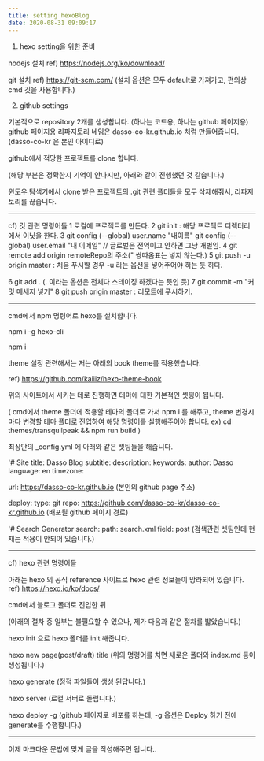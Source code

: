 ```yaml
---
title: setting hexoBlog
date: 2020-08-31 09:09:17
---
```

1. hexo setting을 위한 준비

nodejs 설치
ref) https://nodejs.org/ko/download/

git 설치
ref) https://git-scm.com/
(설치 옵션은 모두 default로 가져가고, 편의상 cmd 깃을 사용합니다.)

2. github settings

 기본적으로 repository 2개를 생성합니다.
(하나는 코드용, 하나는 github 페이지용)
github 페이지용 리파지토리 네임은 dasso-co-kr.github.io
처럼 만들어줍니다. (dasso-co-kr 은 본인 아이디로)

github에서 적당한 프로젝트를 clone 합니다.

(해당 부분은 정확한지 기억이 안나지만, 아래와 같이 진행했던 것 같습니다.)

윈도우 탐색기에서 clone 받은 프로젝트의 .git 관련 폴더들을 모두 삭제해줘서, 
리파지토리를 끊습니다.

---

cf) 깃 관련 명령어들
1 로컬에 프로젝트를 만든다.
2  git init : 해당 프로젝트 디렉터리에서 이닛을 한다.
3  git config (--global) user.name "내이름"
    git config (--global) user.email "내 이메일"
// 글로벌은 전역이고 안하면 그냥 개별임.
4  git remote add origin remoteRepo의 주소(" 쌍따옴표는 넣지 않는다.)
5  git push -u origin master : 처음 푸시할 경우 -u 라는 옵션을 넣어주어야 하는 듯 하다.

6 git add . (. 이라는 옵션은 전체다 스테이징 하겠다는 뜻인 듯)
7 git commit -m "커밋 메세지 넣기"
8 git push origin master : 리모트에 푸시하기.

---

cmd에서 npm 명령어로 hexo를 설치합니다. 

npm i -g hexo-cli

npm i

theme 설정 관련해서는 저는 아래의 book theme를 적용했습니다.

ref) https://github.com/kaiiiz/hexo-theme-book

위의 사이트에서 시키는 데로 진행하면 테마에 대한 기본적인 셋팅이 됩니다.

( 
    cmd에서 theme 폴더에 적용할 테마의 폴더로 가서 npm i 를 해주고,
    theme 변경시마다 변경할 테마 폴더로 진입하여 해당 명령어를 실행해주어야 합니다.
    ex) cd themes/transquilpeak && npm run build
)

최상단의 _config.yml 에 아래와 같은 셋팅들을 해줍니다.

'# Site
title: Dasso Blog
subtitle: 
description: 
keywords:
author: Dasso
language: en
timezone:

url: https://dasso-co-kr.github.io
(본인의 github page 주소)

deploy:
  type: git
  repo: https://github.com/dasso-co-kr/dasso-co-kr.github.io
(배포될 github 페이지 경로)

'# Search Generator 
search:
    path: search.xml
    field: post
(검색관련 셋팅인데 현재는 적용이 안되어 있습니다.)

---

cf) hexo 관련 명령어들

아래는 hexo 의 공식 reference 사이트로 hexo 관련 정보들이 망라되어 있습니다. 
ref) https://hexo.io/ko/docs/

cmd에서 블로그 폴더로 진입한 뒤 

(아래의 절차 중 일부는 불필요할 수 있으나, 제가 다음과 같은 절차를 밟았습니다.)

hexo init 으로 hexo 폴더를 init 해줍니다.


hexo new page(post/draft) title
(위의 명령어를 치면 새로운 폴더와 index.md 등이 생성됩니다.)

hexo generate
(정적 파일들이 생성 된답니다.)

hexo server
(로컬 서버로 돌립니다.)

hexo deploy -g
(github 페이지로 배포를 하는데, -g 옵션은 Deploy 하기 전에 generate를 수행합니다.)

---

이제 마크다운 문법에 맞게 글을 작성해주면 됩니다..



